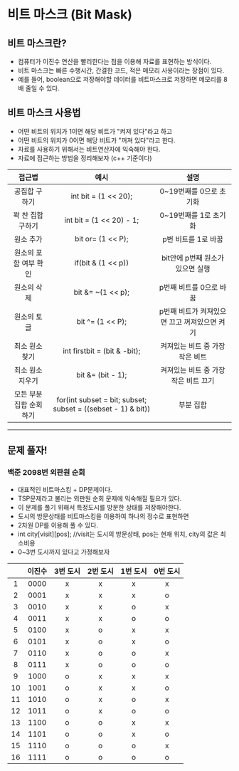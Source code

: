 # 비트 마스크 (Bit Mask)

## 비트 마스크란?
 - 컴퓨터가 이진수 연산을 빨리한다는 점을 이용해 자료를 표현하는 방식이다.
 - 비트 마스크는 빠른 수행시간, 간결한 코드, 적은 메모리 사용이라는 장점이 있다.
 - 예를 들어, boolean으로 저장해야할 데이터를 비트마스크로 저장하면 메모리를 8배 줄일 수 있다.

## 비트 마스크 사용법
- 어떤 비트의 위치가 1이면 해당 비트가 "켜져 있다"라고 하고
- 어떤 비트의 위치가 0이면 해당 비트가 "꺼져 있다"라고 한다.
- 자료를 사용하기 위해서는 비트연산자에 익숙해야 한다.
- 자료에 접근하는 방법을 정리해보자 (c++ 기준이다)

|접근법|예시|설명|
|:---:|:---:|:---:|
|공집합 구하기|int bit = (1 << 20); |0~19번째를 0으로 초기화|
|꽉 찬 집합 구하기|int bit  = (1 << 20) - 1; | 0~19번째를 1로 초기화| 
|원소 추가| bit or= (1 << P); |p번 비트를 1로 바꿈|
|원소의 포함 여부 확인|if(bit & (1 << p)) | bit안에 p번째 원소가 있으면 실행|
|원소의 삭제| bit &= ~(1 << p); | p번째 비트를 0으로 바꿈 |
|원소의 토글| bit ^= (1 << P); | p번째 비트가 켜져있으면 끄고 꺼져있으면 켜기 |
|최소 원소 찾기|int firstbit = (bit & -bit); |켜져있는 비트 중 가장 작은 비트 |
|최소 원소 지우기| bit &= (bit - 1); |켜져있는 비트 중 가장 작은 비트 끄기 |
|모든 부분 집합 순회하기|for(int subset = bit; subset; subset = ((sebset - 1) & bit))| 부분 집합 |

---

## 문제 풀자!
### 백준 2098번 외판원 순회
- 대표적인 비트마스킹 + DP문제이다.
- TSP문제라고 불리는 외판원 순회 문제에 익숙해질 필요가 있다.
- 이 문제를 풀기 위해서 특정도시를 방문한 상태를 저장해야한다.
- 도시의 방문상태를 비트마스킹을 이용하여 하나의 정수로 표현하면
- 2차원 DP를 이용해 풀 수 있다.
- int city[visit][pos]; //visit는 도시의 방문상태, pos는 현재 위치, city의 값은 최소비용
- 0~3번 도시까지 있다고 가정해보자

|  | 이진수 | 3번 도시 | 2번 도시 | 1번 도시 | 0번 도시 |
|:---:|:---:|:---:|:---:|:---:|:---:|
| 1 | 0000 | x | x | x | x |
| 2 | 0001 | x | x | x | o |
| 3 | 0010 | x | x | o | x |
| 4 | 0011 | x | x | o | o |
| 5 | 0100 | x | o | x | x |
| 6 | 0101 | x | o | x | o |
| 7 | 0110 | x | o | o | x |
| 8 | 0111 | x | o | o | o |
| 9 | 1000 | o | x | x | x |
| 10 | 1001 | o | x | x | o |
| 11 | 1010 | o | x | o | x |
| 12 | 1011 | o | x | o | o |
| 13 | 1100 | o | o | x | x |
| 14 | 1101 | o | o | x | o |
| 15 | 1110 | o | o | o | x |
| 16 | 1111 | o | o | o | o |



 

